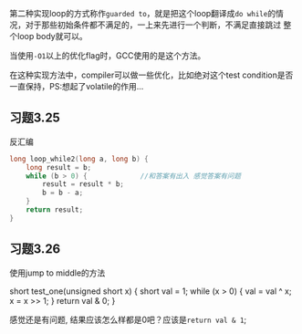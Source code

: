 第二种实现loop的方式称作`guarded to`，就是把这个loop翻译成`do while`的情况，对于那些初始条件都不满足的，一上来先进行一个判断，不满足直接跳过
整个loop body就可以。

当使用`-O1`以上的优化flag时，GCC使用的是这个方法。

在这种实现方法中，compiler可以做一些优化，比如绝对这个test condition是否一直保持，PS:想起了volatile的作用...

## 习题3.25

反汇编

```c
long loop_while2(long a, long b) {
    long result = b;            
    while (b > 0) {             //和答案有出入 感觉答案有问题
        result = result * b;
        b = b - a;
    }
    return result;
}
```
## 习题3.26

使用jump to middle的方法

short test_one(unsigned short x) {
    short val = 1;
    while (x > 0) {
        val = val ^ x; 
        x = x >> 1;
    }
    return val & 0;
}

感觉还是有问题, 结果应该怎么样都是0吧？应该是`return val & 1`;








